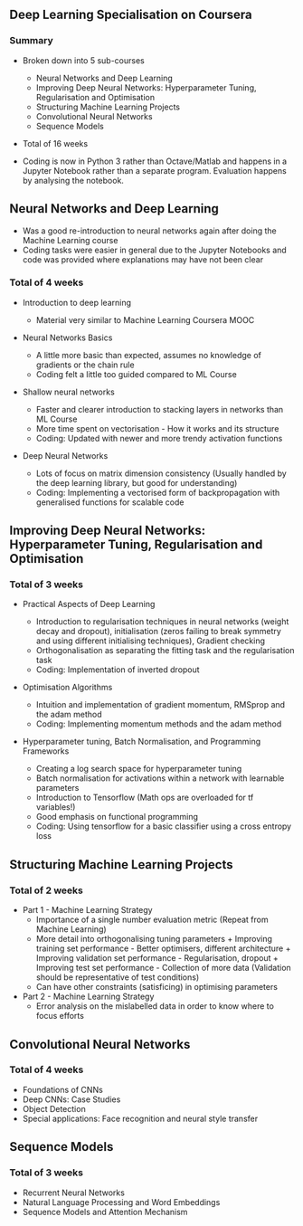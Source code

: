 ## Deep Learning Specialisation on Coursera

### Summary
+ Broken down into 5 sub-courses
    + Neural Networks and Deep Learning
    + Improving Deep Neural Networks: Hyperparameter Tuning, Regularisation and Optimisation
    + Structuring Machine Learning Projects
    + Convolutional Neural Networks
    + Sequence Models
    
+ Total of 16 weeks

+ Coding is now in Python 3 rather than Octave/Matlab and happens in a Jupyter Notebook rather than a separate program. Evaluation happens by analysing the notebook.


## Neural Networks and Deep Learning

+ Was a good re-introduction to neural networks again after doing the Machine Learning course
+ Coding tasks were easier in general due to the Jupyter Notebooks and code was provided where explanations may have not been clear

### Total of 4 weeks

+ Introduction to deep learning
    + Material very similar to Machine Learning Coursera MOOC
    
+ Neural Networks Basics
    + A little more basic than expected, assumes no knowledge of gradients or the chain rule
    + Coding felt a little too guided compared to ML Course
    
+ Shallow neural networks
    + Faster and clearer introduction to stacking layers in networks than ML Course
    + More time spent on vectorisation - How it works and its structure
    + Coding: Updated with newer and more trendy activation functions
    
+ Deep Neural Networks
    + Lots of focus on matrix dimension consistency (Usually handled by the deep learning library, but good for understanding)
    + Coding: Implementing a vectorised form of backpropagation with generalised functions for scalable code
    
## Improving Deep Neural Networks: Hyperparameter Tuning, Regularisation and Optimisation

### Total of 3 weeks

+ Practical Aspects of Deep Learning
    + Introduction to regularisation techniques in neural networks (weight decay and dropout), initialisation (zeros failing to break symmetry and using different initialising techniques), Gradient checking
    + Orthogonalisation as separating the fitting task and the regularisation task
    + Coding: Implementation of inverted dropout
    
+ Optimisation Algorithms
    + Intuition and implementation of gradient momentum, RMSprop and the adam method
    + Coding: Implementing momentum methods and the adam method
    
+ Hyperparameter tuning, Batch Normalisation, and Programming Frameworks
    + Creating a log search space for hyperparameter tuning
    + Batch normalisation for activations within a network with learnable parameters
    + Introduction to Tensorflow (Math ops are overloaded for tf variables!)
    + Good emphasis on functional programming
    + Coding: Using tensorflow for a basic classifier using a cross entropy loss
    
## Structuring Machine Learning Projects

### Total of 2 weeks
+ Part 1 - Machine Learning Strategy
    + Importance of a single number evaluation metric (Repeat from Machine Learning)
    + More detail into orthogonalising tuning parameters
            + Improving training set performance - Better optimisers, different architecture 
            + Improving validation set performance - Regularisation, dropout
            + Improving test set performance - Collection of more data (Validation should be representative of test conditions)
    + Can have other constraints (satisficing) in optimising parameters
+ Part 2 - Machine Learning Strategy
    + Error analysis on the mislabelled data in order to know where to focus efforts
    



## Convolutional Neural Networks

### Total of 4 weeks
+ Foundations of CNNs
+ Deep CNNs: Case Studies
+ Object Detection
+ Special applications: Face recognition and neural style transfer

## Sequence Models

### Total of 3 weeks
+ Recurrent Neural Networks
+ Natural Language Processing and Word Embeddings
+ Sequence Models and Attention Mechanism